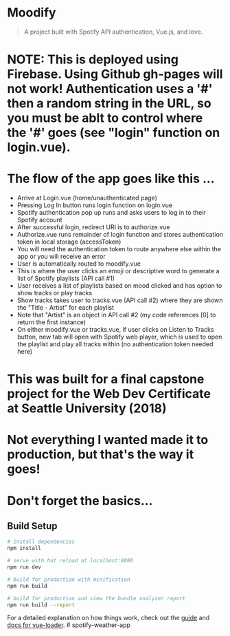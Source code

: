 # Moodify

> A project built with Spotify API authentication, Vue.js, and love.

# NOTE: This is deployed using Firebase. Using Github gh-pages will not work! Authentication uses a '#' then a random string in the URL, so you must be ablt to control where the '#' goes (see "login" function on login.vue).  

# The flow of the app goes like this ...
- Arrive at Login.vue (home/unauthenticated page)
- Pressing Log In button runs login function on login.vue
- Spotify authentication pop up runs and asks users to log in to their Spotify account
- After successful login, redirect URI is to authorize.vue
- Authorize.vue runs remainder of login function and stores authentication token in local storage (accessToken)
- You will need the authentication token to route anywhere else within the app or you will receive an error
- User is automatically routed to moodify.vue
- This is where the user clicks an emoji or descriptive word to generate a list of Spotify playlists (API call #1)
- User receives a list of playlists based on mood clicked and has option to show tracks or play tracks
- Show tracks takes user to tracks.vue (API call #2) where they are shown the "Title - Artist" for each playlist
- Note that "Artist" is an object in API call #2 (my code references [0] to return the first instance)
- On either moodify.vue or tracks.vue, if user clicks on Listen to Tracks button, new tab will open with Spotify web player, which is used to open the playlist and play all tracks within (no authentication token needed here)

# This was built for a final capstone project for the Web Dev Certificate at Seattle University (2018)
# Not everything I wanted made it to production, but that's the way it goes!  

# Don't forget the basics...
## Build Setup

``` bash
# install dependencies
npm install

# serve with hot reload at localhost:8080
npm run dev

# build for production with minification
npm run build

# build for production and view the bundle analyzer report
npm run build --report
```

For a detailed explanation on how things work, check out the [guide](http://vuejs-templates.github.io/webpack/) and [docs for vue-loader](http://vuejs.github.io/vue-loader).
#   s p o t i f y - w e a t h e r - a p p 
 
 
